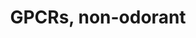 ---
annotations:
- id: PW:0000125
  parent: signaling pathway
  type: Pathway Ontology
  value: G protein mediated signaling pathway
authors:
- TestUser
- Ehsiao
- MaintBot
- Khanspers
- Ddigles
- Eweitz
description: Listing of non-odorant Mouse GCPRs by coupling.
last-edited: 2021-05-23
organisms:
- Mus musculus
redirect_from:
- /index.php/Pathway:WP1396
- /instance/WP1396
revision: null
schema-jsonld:
- '@context': https://schema.org/
  '@id': https://wikipathways.github.io/pathways/WP1396.html
  '@type': Dataset
  creator:
    '@type': Organization
    name: WikiPathways
  description: Listing of non-odorant Mouse GCPRs by coupling.
  keywords:
  - Adcyap1r1
  - Adora1
  - Adora2a
  - Adora2b
  - Adora3
  - Adra1a
  - Adra1b
  - Adra1d
  - Adra2a
  - Adra2b
  - Adra2c
  - Adrb1
  - Adrb2
  - Adrb3
  - Agtr1a
  - Agtr1b
  - Agtr2
  - Aplnr
  - Avpr1a
  - Avpr1b
  - Avpr2
  - Bai1
  - Bai3
  - Bdkrb1
  - Bdkrb2
  - C3ar1
  - C5ar1
  - Calcr
  - Calcrl
  - Casr
  - Ccbp2
  - Cckar
  - Cckbr
  - Ccr1
  - Ccr10
  - Ccr1l1
  - Ccr2
  - Ccr3
  - Ccr4
  - Ccr6
  - Ccr7
  - Ccr8
  - Ccr9
  - Ccrl2
  - Cd97
  - Celsr1
  - Celsr2
  - Celsr3
  - Chrm1
  - Chrm2
  - Chrm3
  - Chrm4
  - Chrm5
  - Cnr1
  - Cnr2
  - Crhr1
  - Crhr2
  - Cx3cr1
  - Cxcr3
  - Cxcr4
  - Cxcr5
  - Cxcr6
  - Cxcr7
  - Cysltr1
  - Cysltr2
  - Darc
  - Drd1a
  - Drd2
  - Drd3
  - Drd4
  - Drd5
  - Ednra
  - Ednrb
  - Eltd1
  - Emr1
  - Emr4
  - F2r
  - F2rl1
  - F2rl2
  - F2rl3
  - Ffar1
  - Ffar2
  - Ffar3
  - Fpr1
  - Fshr
  - Fzd1
  - Fzd2
  - Fzd3
  - Fzd4
  - Fzd5
  - Fzd6
  - Fzd7
  - Fzd8
  - Fzd9
  - Gabbr1
  - Gabbr2
  - Galr1
  - Galr2
  - Galr3
  - Gcgr
  - Ghrhr
  - Ghsr
  - Gipr
  - Glp1r
  - Glp2r
  - Gnrhr
  - Gpbar1
  - Gper
  - Gpr119
  - Gpr120
  - Gpr132
  - Gpr143
  - Gpr15
  - Gpr17
  - Gpr174
  - Gpr18
  - Gpr50
  - Gpr56
  - Gpr6
  - Gpr64
  - Gpr65
  - Gpr68
  - Gpr77
  - Gprc5a
  - Gprc5b
  - Gprc5d
  - Gprc6a
  - Grm1
  - Grm2
  - Grm3
  - Grm4
  - Grm5
  - Grm6
  - Grm7
  - Grm8
  - Grpr
  - Hcrtr1
  - Hcrtr2
  - Hrh1
  - Hrh2
  - Hrh3
  - Hrh4
  - Htr1a
  - Htr1b
  - Htr1d
  - Htr1f
  - Htr2a
  - Htr2b
  - Htr2c
  - Htr4
  - Htr5a
  - Htr5b
  - Htr6
  - Htr7
  - Il8ra
  - Il8rb
  - Kiss1r
  - LOC100048050
  - LOC100048816
  - Lhcgr
  - Lpar1
  - Lpar2
  - Lpar3
  - Lpar4
  - Lpar5
  - Lphn1
  - Lphn2
  - Lphn3
  - Ltb4r1
  - Ltb4r2
  - Mas1
  - Mc1r
  - Mc2r
  - Mc3r
  - Mc4r
  - Mc5r
  - Mchr1
  - Mrgprd
  - Mtnr1a
  - Mtnr1b
  - Niacr1
  - Nmbr
  - Nmur1
  - Nmur2
  - Npbwr1
  - Npffr2
  - Npsr1
  - Npy1r
  - Npy2r
  - Npy5r
  - Npy6r
  - Ntsr1
  - Ntsr2
  - Opn3
  - Opn4
  - Opn5
  - Oprd1
  - Oprk1
  - Oprm1
  - Oxgr1
  - Oxtr
  - P2ry1
  - P2ry10
  - P2ry12
  - P2ry13
  - P2ry14
  - P2ry2
  - P2ry4
  - P2ry5
  - P2ry6
  - Ppyr1
  - Prlhr
  - Prokr1
  - Prokr2
  - Ptafr
  - Ptgdr
  - Ptger1
  - Ptger2
  - Ptger3
  - Ptger4
  - Ptgfr
  - Ptgir
  - Pth1r
  - Pth2r
  - Qrfpr
  - Rgr
  - Rrh
  - Rxfp1
  - Rxfp2
  - Rxfp3
  - Rxfp4
  - S1pr1
  - S1pr2
  - S1pr3
  - S1pr4
  - S1pr5
  - Sctr
  - Smo
  - Sstr1
  - Sstr2
  - Sstr3
  - Sstr4
  - Sstr5
  - Sucnr1
  - Taar1
  - Tacr1
  - Tacr2
  - Tacr3
  - Tas2r103
  - Tas2r105
  - Tas2r108
  - Tas2r110
  - Tas2r118
  - Tas2r119
  - Tas2r121
  - Tas2r123
  - Tas2r126
  - Tas2r130
  - Tas2r137
  - Tas2r140
  - Tas2r144
  - Tbxa2r
  - Trhr
  - Tshr
  - Uts2r
  - Vipr1
  - Vipr2
  - Xcr1
  license: CC0
  name: GPCRs, non-odorant
seo: CreativeWork
title: GPCRs, non-odorant
wpid: WP1396
---